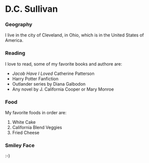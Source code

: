 # D.C. Sullivan

### Geography

I live in the city of Cleveland, in Ohio, which is in the United States
of America.

### Reading

I love to read, some of my favorite books and authore are:

- *Jacob Have I Loved* Catherine Patterson
- Harry Potter Fanfiction
- Outlander series by Diana Galbodon
- Any novel by J. California Cooper or Mary Monroe

### Food

My favorite foods in order are:

1. White Cake
2. California Blend Veggies
3. Fried Cheese

### Smiley Face

:-)
